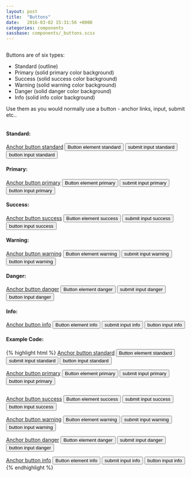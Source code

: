 ```yaml
---
layout: post
title:  "Buttons"
date:   2016-03-02 15:31:56 +0000
categories: components
sassbase: components/_buttons.scss
---
```


<div class="row column">
    <p class="lead-text">Buttons are of six types:</p>
    <ul>
        <li>Standard (outline)</li>
        <li>Primary (solid primary color background)</li>
        <li>Success (solid success color background)</li>
        <li>Warning (solid warning color background)</li>
        <li>Danger (solid danger color background)</li>
        <li>Info (solid info color background)</li>
    </ul>
    <p>Use them as you would normally use a button - anchor links, input, submit etc..</p>
</div>

<div class="row column">
    <h4>Standard:</h4>
    <a class="button" href="#">Anchor button standard</a>
    <button>Button element standard</button>
    <input type="submit" value="submit input standard">
    <input type="button" value="button input standard">
</div>

<div class="row column">
    <h4>Primary:</h4>
    <a class="button button-primary" href="#">Anchor button primary</a>
    <button class="button-primary">Button element primary</button>
    <input class="button-primary" type="submit" value="submit input primary">
    <input class="button-primary" type="button" value="button input primary">
</div>

<div class="row column">
    <h4>Success:</h4>
    <a class="button button-success" href="#">Anchor button success</a>
    <button class="button-success">Button element success</button>
    <input class="button-success" type="submit" value="submit input success">
    <input class="button-success" type="button" value="button input success">
</div>

<div class="row column">
    <h4>Warning:</h4>
    <a class="button button-warning" href="#">Anchor button warning</a>
    <button class="button-warning">Button element warning</button>
    <input class="button-warning" type="submit" value="submit input warning">
    <input class="button-warning" type="button" value="button input warning">
</div>

<div class="row column">
    <h4>Danger:</h4>
    <a class="button button-danger" href="#">Anchor button danger</a>
    <button class="button-danger">Button element danger</button>
    <input class="button-danger" type="submit" value="submit input danger">
    <input class="button-danger" type="button" value="button input danger">
</div>

<div class="row column">
    <h4>Info:</h4>
    <a class="button button-info" href="#">Anchor button info</a>
    <button class="button-info">Button element info</button>
    <input class="button-info" type="submit" value="submit input info">
    <input class="button-info" type="button" value="button input info">
</div>


<div class="row column">
<h4>Example Code:</h4>
{% highlight html %}
<!-- Outline (Standard) Buttons: -->
<a class="button" href="#">Anchor button standard</a>
<button>Button element standard</button>
<input type="submit" value="submit input standard">
<input type="button" value="button input standard">

<!-- Primary Buttons: -->
<a class="button button-primary" href="#">Anchor button primary</a>
<button class="button-primary">Button element primary</button>
<input class="button-primary" type="submit" value="submit input primary">
<input class="button-primary" type="button" value="button input primary">
</div>

<!-- Success Buttons: -->
<a class="button button-success" href="#">Anchor button success</a>
<button class="button-success">Button element success</button>
<input class="button-success" type="submit" value="submit input success">
<input class="button-success" type="button" value="button input success">

<!-- Warning Buttons: -->
<a class="button button-warning" href="#">Anchor button warning</a>
<button class="button-warning">Button element warning</button>
<input class="button-warning" type="submit" value="submit input warning">
<input class="button-warning" type="button" value="button input warning">

<!-- Danger Buttons: -->
<a class="button button-danger" href="#">Anchor button danger</a>
<button class="button-danger">Button element danger</button>
<input class="button-danger" type="submit" value="submit input danger">
<input class="button-danger" type="button" value="button input danger">

<!-- info Buttons: -->
<a class="button button-info" href="#">Anchor button info</a>
<button class="button-info">Button element info</button>
<input class="button-info" type="submit" value="submit input info">
<input class="button-info" type="button" value="button input info">
{% endhighlight %}
</div>